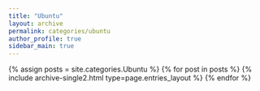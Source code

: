 ```yaml
---
title: "Ubuntu"
layout: archive
permalink: categories/ubuntu
author_profile: true
sidebar_main: true
---
```



{% assign posts = site.categories.Ubuntu %}
{% for post in posts %} {% include archive-single2.html type=page.entries_layout %} {% endfor %}